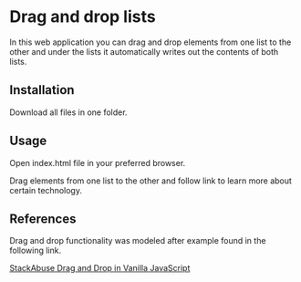 # Drag and drop lists

In this web application you can drag and drop elements from one list to the other and under the lists it automatically writes out the contents of both lists.

## Installation

Download all files in one folder.

## Usage

Open index.html file in your preferred browser.

Drag elements from one list to the other and follow link to learn more about certain technology.

## References

Drag and drop functionality was modeled after example found in the following link.

[StackAbuse Drag and Drop in Vanilla JavaScript](https://stackabuse.com/drag-and-drop-in-vanilla-javascript/)